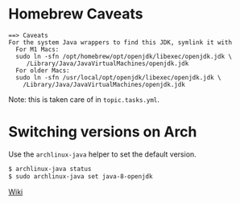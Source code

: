 # Homebrew Caveats

```
==> Caveats
For the system Java wrappers to find this JDK, symlink it with
  For M1 Macs:
  sudo ln -sfn /opt/homebrew/opt/openjdk/libexec/openjdk.jdk \
     /Library/Java/JavaVirtualMachines/openjdk.jdk
  For older Macs:
  sudo ln -sfn /usr/local/opt/openjdk/libexec/openjdk.jdk \
    /Library/Java/JavaVirtualMachines/openjdk.jdk
```

Note: this is taken care of in `topic.tasks.yml`.

# Switching versions on Arch

Use the `archlinux-java` helper to set the default version.

```bash
$ archlinux-java status
$ sudo archlinux-java set java-8-openjdk
```

[Wiki][1]

[1]: https://wiki.archlinux.org/index.php/java#Switching_between_JVM
